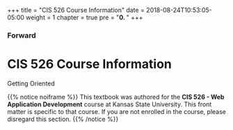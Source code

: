 +++
title = "CIS 526 Course Information"
date = 2018-08-24T10:53:05-05:00
weight = 1
chapter = true
pre = "<b>0. </b>"
+++

### Forward

# CIS 526 Course Information

Getting Oriented 

{{% notice noiframe %}}
This textbook was authored for the **CIS 526 - Web Application Development** course at Kansas State University.  This front matter is specific to that course.  If you are not enrolled in the course, please disregard this section.
{{% /notice %}}